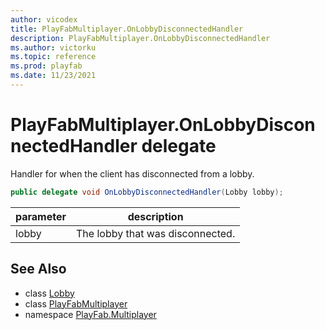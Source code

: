 ```yaml
---
author: vicodex
title: PlayFabMultiplayer.OnLobbyDisconnectedHandler
description: PlayFabMultiplayer.OnLobbyDisconnectedHandler
ms.author: victorku
ms.topic: reference
ms.prod: playfab
ms.date: 11/23/2021
---
```


# PlayFabMultiplayer.OnLobbyDisconnectedHandler delegate

Handler for when the client has disconnected from a lobby.

```csharp
public delegate void OnLobbyDisconnectedHandler(Lobby lobby);
```

| parameter | description |
| --- | --- |
| lobby | The lobby that was disconnected. |

## See Also

* class [Lobby](./Lobby.md)
* class [PlayFabMultiplayer](./PlayFabMultiplayer.md)
* namespace [PlayFab.Multiplayer](../PlayFabMultiplayerSDK.md)

